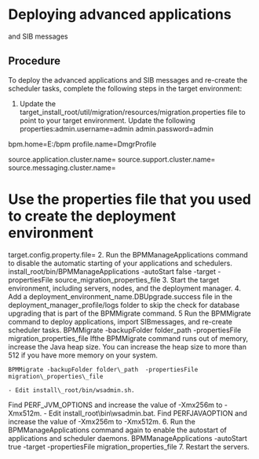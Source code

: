 # Deploying advanced applications
and SIB messages

## Procedure

To deploy the
advanced applications and SIB messages
and re-create the scheduler tasks, complete the following steps in
the target environment:

1. Update the target\_install\_root/util/migration/resources/migration.properties file
to point to your target environment. Update the following
properties:admin.username=admin
admin.password=admin

bpm.home=E:/bpm
profile.name=DmgrProfile

source.application.cluster.name=
source.support.cluster.name=
source.messaging.cluster.name=
# Use the properties file that you used to create the deployment environment
target.config.property.file=
2. Run
the BPMManageApplications command
to disable the automatic starting of your applications and schedulers.
 install\_root/bin/BPMManageApplications -autoStart false -target -propertiesFile source\_migration\_properties\_file
3. Start the target environment, including servers, nodes, and the deployment manager.
4. Add a deployment\_environment\_name.DBUpgrade.success
file in the deployment\_manager\_profile/logs folder to skip
the check for database upgrading that is part of the BPMMigrate command.
5 Run the BPMMigrate command to deploy applications, import SIBmessages, and re-create scheduler tasks. BPMMigrate -backupFolder folder\_path -propertiesFile migration\_properties\_file Ifthe BPMMigrate command runs out of memory, increase the Java heap size. You can increase the heap size to more than 512 if you have more memory on your system.

```
BPMMigrate -backupFolder folder\_path  -propertiesFile migration\_properties\_file
```

    - Edit install\_root/bin/wsadmin.sh.
Find PERF\_JVM\_OPTIONS and increase the value of -Xmx256m to
-Xmx512m.
    - Edit install\_root\bin\wsadmin.bat.
Find PERFJAVAOPTION and increase the value of -Xmx256m to
-Xmx512m.
6. Run the BPMManageApplications command
again to enable the autostart of applications and scheduler daemons.
 BPMManageApplications -autoStart true -target -propertiesFile migration\_properties\_file
7. Restart the servers.